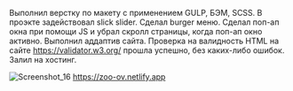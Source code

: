 Выполнил верстку по макету с применением GULP, БЭМ, SCSS. 
В проэкте задействовал slick slider. 
Сделал burger меню. 
Сделал поп-ап окна при помощи JS и убрал скролл страницы, когда поп-ап окно активно.
Выполнил аддаптив сайта. 
Проверка на валидность HTML на сайте https://validator.w3.org/ прошла успешно, без каких-либо ошибок.
Залил на хостинг.

![Screenshot_16](https://user-images.githubusercontent.com/119508598/207016244-4cbdf29b-94a2-4190-b533-ecbaa4619564.png)
https://zoo-ov.netlify.app
